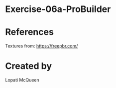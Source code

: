# Exercise-06a-ProBuilder

# References

Textures from: https://freepbr.com/

# Created by 
Lopati McQueen
